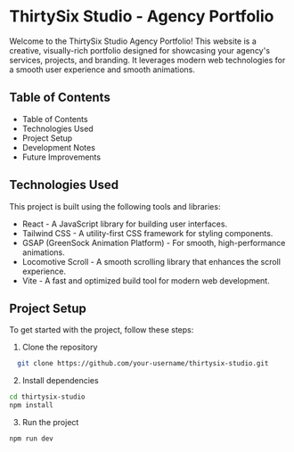 
# ThirtySix Studio - Agency Portfolio 

Welcome to the ThirtySix Studio Agency Portfolio! This website is a creative, visually-rich portfolio designed for showcasing your agency's services, projects, and branding. It leverages modern web technologies for a smooth user experience and smooth animations.



## Table of Contents 

- Table of Contents
- Technologies Used
- Project Setup
- Development Notes
- Future Improvements

## Technologies Used

This project is built using the following tools and libraries:

- React - A JavaScript library for building user interfaces.
- Tailwind CSS - A utility-first CSS framework for styling components.
- GSAP (GreenSock Animation Platform) - For smooth, high-performance animations.
- Locomotive Scroll - A smooth scrolling library that enhances the scroll experience.
- Vite - A fast and optimized build tool for modern web development.
## Project Setup

To get started with the project, follow these steps:

1. Clone the repository

```bash
  git clone https://github.com/your-username/thirtysix-studio.git
```
2. Install dependencies

```bash
cd thirtysix-studio
npm install

```

3. Run the project

```bash
npm run dev

```


